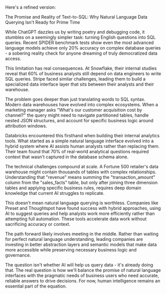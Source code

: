 Here's a refined version:

The Promise and Reality of Text-to-SQL: Why Natural Language Data Querying Isn't Ready for Prime Time

While ChatGPT dazzles us by writing poetry and debugging code, it stumbles on a seemingly simpler task: turning English questions into SQL queries. Recent SPIDER benchmark tests show even the most advanced language models achieve only 20% accuracy on complex database queries - a sobering reality check for anyone dreaming of truly democratized data access.

This limitation has real consequences. At Snowflake, their internal studies reveal that 60% of business analysts still depend on data engineers to write SQL queries. Stripe faced similar challenges, leading them to build a specialized data interface layer that sits between their analysts and their warehouse.

The problem goes deeper than just translating words to SQL syntax. Modern data warehouses have evolved into complex ecosystems. When a marketing manager asks "What's our customer acquisition cost by channel?" the query might need to navigate partitioned tables, handle nested JSON structures, and account for specific business logic around attribution windows.

Databricks encountered this firsthand when building their internal analytics tools. What started as a simple natural language interface evolved into a hybrid system where AI assists human analysts rather than replacing them. Their team found that 70% of real-world analytical questions required context that wasn't captured in the database schema alone.

The technical challenges compound at scale. A Fortune 500 retailer's data warehouse might contain thousands of tables with complex relationships. Understanding that "revenue" means summing the "transaction_amount" column from the "sales_facts" table, but only after joining three dimension tables and applying specific business rules, requires deep domain knowledge that current AI struggles to replicate.

This doesn't mean natural language querying is worthless. Companies like Preset and Thoughtspot have found success with hybrid approaches, using AI to suggest queries and help analysts work more efficiently rather than attempting full automation. These tools accelerate data work without sacrificing accuracy or context.

The path forward likely involves meeting in the middle. Rather than waiting for perfect natural language understanding, leading companies are investing in better abstraction layers and semantic models that make data more accessible while preserving necessary business logic and governance.

The question isn't whether AI will help us query data - it's already doing that. The real question is how we'll balance the promise of natural language interfaces with the pragmatic needs of business users who need accurate, reliable answers to drive decisions. For now, human intelligence remains an essential part of the equation.
